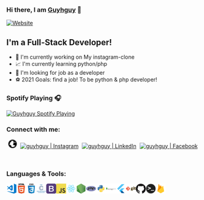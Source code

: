 ### Hi there, I am [Guyhguy][website] 👋

[![Website](https://img.shields.io/website?label=guyhguyportfolio&style=for-the-badge&url=https%3A%2F%2Fcodestackr.com)](https://guyhguyportfolio.web.app/)

## I'm a Full-Stack Developer!
- 🧰 I'm currently working on My instagram-clone
- 📈 I'm currently learning python/php
- 👔 I'm looking for job as a developer
- ⚽ 2021 Goals: find a job! To be python & php developer!

### Spotify Playing 🎧

[<img src="https://now-playing-codestackr.vercel.app/api/spotify-playing" alt="Guyhguy Spotify Playing" width="350" />](https://open.spotify.com/user/hssgzqxdcno6xixdabdyi40l9)

### Connect with me:

[<img alt="guyhguyportfolio.firebaseapp.com" style="margin-left:5px" width="22px" src="https://raw.githubusercontent.com/iconic/open-iconic/master/svg/globe.svg" />][website]
[<img alt="guyhguy | Instagram" style="margin-left:5px" width="22px" src="https://cdn.jsdelivr.net/npm/simple-icons@v3/icons/instagram.svg" />][instagram]
[<img alt="guyhguy | LinkedIn" style="margin-left:5px" width="22px" src="https://cdn.jsdelivr.net/npm/simple-icons@v3/icons/linkedin.svg" />][linkedin]
[<img alt="guyhguy | Facebook" style="margin-left:5px" width="22px" src="https://cdn.jsdelivr.net/npm/simple-icons@v3/icons/facebook.svg" />][facebook]


<br />

### Languages & Tools:
<img title="VSCode" align="left" alt="VSCode" width="26px" src="https://raw.githubusercontent.com/github/explore/80688e429a7d4ef2fca1e82350fe8e3517d3494d/topics/visual-studio-code/visual-studio-code.png" />
<img title="HTML5" align="left" alt="HTML5" width="26px" src="https://raw.githubusercontent.com/github/explore/80688e429a7d4ef2fca1e82350fe8e3517d3494d/topics/html/html.png" />
<img title="CSS3" align="left" alt="CSS3" width="26px" src="https://raw.githubusercontent.com/github/explore/80688e429a7d4ef2fca1e82350fe8e3517d3494d/topics/css/css.png" />
<img title="C#" align="left" alt="C#" width="26px" src="https://raw.githubusercontent.com/github/explore/80688e429a7d4ef2fca1e82350fe8e3517d3494d/topics/c/c.png" />
<img title="Bootstrap" align="left" alt="Bootstrap" width="26px" src="https://raw.githubusercontent.com/github/explore/80688e429a7d4ef2fca1e82350fe8e3517d3494d/topics/bootstrap/bootstrap.png" />
<img title="JavaScript" align="left" alt="JavaScript" width="26px" src="https://raw.githubusercontent.com/github/explore/80688e429a7d4ef2fca1e82350fe8e3517d3494d/topics/javascript/javascript.png" />
<img title="React" align="left" alt="React" width="26px" src="https://raw.githubusercontent.com/github/explore/80688e429a7d4ef2fca1e82350fe8e3517d3494d/topics/react/react.png" />
<img title="Node.js" align="left" alt="Node.js" width="26px" src="https://raw.githubusercontent.com/github/explore/80688e429a7d4ef2fca1e82350fe8e3517d3494d/topics/nodejs/nodejs.png" />
<img title="PHP" align="left" alt="PHP" width="26px" src="https://raw.githubusercontent.com/github/explore/80688e429a7d4ef2fca1e82350fe8e3517d3494d/topics/php/php.png" />
<img title="Python" align="left" alt="Python" width="26px" src="https://raw.githubusercontent.com/github/explore/80688e429a7d4ef2fca1e82350fe8e3517d3494d/topics/python/python.png" />
<img title="MongoDB" align="left" alt="MongoDB" width="26px" src="https://raw.githubusercontent.com/github/explore/80688e429a7d4ef2fca1e82350fe8e3517d3494d/topics/mongodb/mongodb.png" />
<img title="Flutter" align="left" alt="Flutter" width="26px" src="https://raw.githubusercontent.com/github/explore/80688e429a7d4ef2fca1e82350fe8e3517d3494d/topics/flutter/flutter.png" />
<img title="Git" align="left" alt="Git" width="26px" src="https://raw.githubusercontent.com/github/explore/80688e429a7d4ef2fca1e82350fe8e3517d3494d/topics/git/git.png" />
<img title="GitHub" align="left" alt="GitHub" width="26px" src="https://raw.githubusercontent.com/github/explore/78df643247d429f6cc873026c0622819ad797942/topics/github/github.png" />
<img title="Terminal" align="left" alt="Terminal" width="26px" src="https://raw.githubusercontent.com/github/explore/80688e429a7d4ef2fca1e82350fe8e3517d3494d/topics/terminal/terminal.png" />
<img title="Firebase" align="left" alt="Firebase" width="26px" src="https://raw.githubusercontent.com/github/explore/80688e429a7d4ef2fca1e82350fe8e3517d3494d/topics/firebase/firebase.png" />

<br />
<br />


[website]: https://guyhguyportfolio.web.app/
[facebook]: https://www.facebook.com/guyhguy
[linkedin]: https://www.linkedin.com/in/guy-haguy-5906401b0/
[instagram]: https://www.instagram.com/guyhguy/
